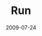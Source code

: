 ---
layout: media
category: media
title: "Run"
date: 2009-07-24
description: "Video from the \"Context\" series about running to those who are hurting."
video: "http://s3.amazonaws.com/crossroads-media/other-media/video/Manifesto.mp4"
video-poster: "http://s3.amazonaws.com/crossroads-media/images/run2.jpg"
---